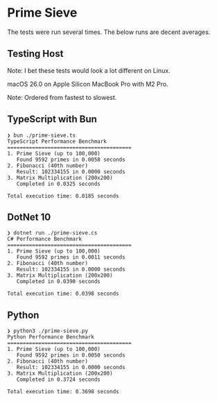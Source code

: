 # Prime Sieve

The tests were run several times. The below runs are decent averages.

## Testing Host

Note: I bet these tests would look a lot different on Linux.

macOS 26.0 on Apple Silicon MacBook Pro with M2 Pro.

Note: Ordered from fastest to slowest.

## TypeScript with Bun

```
❯ bun ./prime-sieve.ts
TypeScript Performance Benchmark
========================================
1. Prime Sieve (up to 100,000)
   Found 9592 primes in 0.0058 seconds
2. Fibonacci (40th number)
   Result: 102334155 in 0.0000 seconds
3. Matrix Multiplication (200x200)
   Completed in 0.0325 seconds

Total execution time: 0.0185 seconds
```

## DotNet 10
```
❯ dotnet run ./prime-sieve.cs
C# Performance Benchmark
========================================
1. Prime Sieve (up to 100,000)
   Found 9592 primes in 0.0011 seconds
2. Fibonacci (40th number)
   Result: 102334155 in 0.0000 seconds
3. Matrix Multiplication (200x200)
   Completed in 0.0390 seconds

Total execution time: 0.0398 seconds
```                                                                                                               

## Python

```
❯ python3 ./prime-sieve.py
Python Performance Benchmark
========================================
1. Prime Sieve (up to 100,000)
   Found 9592 primes in 0.0050 seconds
2. Fibonacci (40th number)
   Result: 102334155 in 0.0000 seconds
3. Matrix Multiplication (200x200)
   Completed in 0.3724 seconds

Total execution time: 0.3698 seconds
```